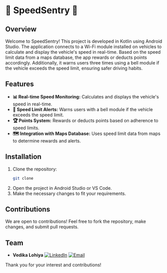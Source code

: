 # 🚗 SpeedSentry 🚗

## Overview
Welcome to SpeedSentry! This project is developed in Kotlin using Android Studio. The application connects to a Wi-Fi module installed on vehicles to calculate and display the vehicle's speed in real-time. Based on the speed limit data from a maps database, the app rewards or deducts points accordingly. Additionally, it warns users three times using a bell module if the vehicle exceeds the speed limit, ensuring safer driving habits.

## Features
- **📊 Real-time Speed Monitoring:** Calculates and displays the vehicle's speed in real-time.
- **🔔 Speed Limit Alerts:** Warns users with a bell module if the vehicle exceeds the speed limit.
- **🏆 Points System:** Rewards or deducts points based on adherence to speed limits.
- **🗺️ Integration with Maps Database:** Uses speed limit data from maps to determine rewards and alerts.

## Installation
1. Clone the repository:
   ```bash
   git clone 
   ```
2. Open the project in Android Studio or VS Code.
3. Make the necessary changes to fit your requirements.

## Contributions
We are open to contributions! Feel free to fork the repository, make changes, and submit pull requests.

## Team
  - **Vedika Lohiya** [![LinkedIn](https://img.icons8.com/ios-filled/50/000000/linkedin.png)](https://www.linkedin.com/in/vedika2203/) [![Email](https://img.icons8.com/ios-filled/50/000000/email.png)](mailto:vedika.lohiya22@gmail.com)

Thank you for your interest and contributions!
